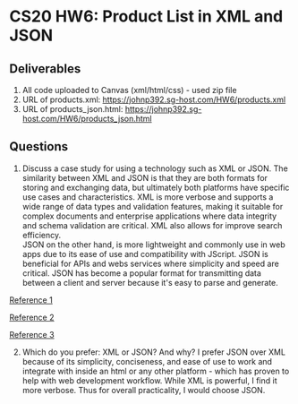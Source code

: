 # CS20 HW6: Product List in XML and JSON

## Deliverables
1. All code uploaded to Canvas (xml/html/css) - used zip file
2. URL of products.xml: https://johnp392.sg-host.com/HW6/products.xml
3. URL of products_json.html: https://johnp392.sg-host.com/HW6/products_json.html

## Questions
1. Discuss a case study for using a technology such as XML or JSON.
The similarity between XML and JSON is that they are both formats for storing
and exchanging data, but ultimately both platforms have specific use cases and
characteristics. XML is more verbose and supports a wide range of data types
and validation features, making it suitable for complex documents and
enterprise applications where data integrity and schema validation are
critical. XML also allows for improve search efficiency. <br>
JSON on the other hand, is more lightweight and commonly use in web apps due to
its ease of use and compatibility with JScript. JSON is beneficial for APIs and
webs services where simplicity and speed are critical. JSON has become a
popular format for transmitting data between a client and server because it's
easy to parse and generate.

[Reference 1](https://www.codecademy.com/resources/blog/what-is-xml-used-for/)

[Reference 2](https://aws.amazon.com/what-is/xml/#:~:text=Extensible%20Markup%20Language%20(XML)%20lets,%2C%20and%20third%2Dparty%20applications.)

[Reference 3](https://www.json.org/json-en.html)

2. Which do you prefer: XML or JSON? And why? 
I prefer JSON over XML because of its simplicity, conciseness, and ease of
use to work and integrate with inside an html or any other platform - which
has proven to help with web development workflow. While XML is powerful, I find
it more verbose. Thus for overall practicality, I would choose JSON.
